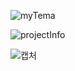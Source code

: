 ![myTema](https://user-images.githubusercontent.com/54846678/89571702-168e2e00-d863-11ea-9d8e-5d91fb980f26.gif)

![projectInfo](https://user-images.githubusercontent.com/54846678/89749455-bfa68400-db02-11ea-8e48-4b362391d746.png)

![캡처](https://user-images.githubusercontent.com/54846678/89748869-6178a180-db00-11ea-8f0b-6956039b8eaa.JPG)
